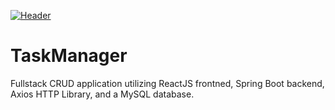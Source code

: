[![Header](https://raw.githubusercontent.com/MartinHeinz/<OWNER>/<OWNER>/readme_header.png "Header")](https://some-url.dev/)
# TaskManager
Fullstack CRUD application utilizing ReactJS frontned, Spring Boot backend, Axios HTTP Library, and a MySQL database.

